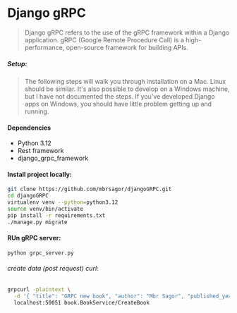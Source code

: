 # Django gRPC

> Django gRPC refers to the use of the gRPC framework within a Django application. gRPC (Google Remote Procedure Call) is a high-performance, open-source framework for building APIs.

##### Setup:

> The following steps will walk you through installation on a Mac. Linux should be similar. It's also possible to develop on a Windows machine, but I have not documented the steps. If you've developed Django apps on Windows, you should have little problem getting up and running.

#### Dependencies

- Python 3.12
- Rest framework
- django_grpc_framework

#### Install project locally:
```bash
git clone https://github.com/mbrsagor/djangoGRPC.git
cd djangoGRPC
virtualenv venv --python=python3.12
source venv/bin/activate
pip install -r requirements.txt
./manage.py migrate
```

#### RUn gRPC server:

```base
python grpc_server.py
```

###### create data (post request) curl:
```bash
grpcurl -plaintext \
  -d '{ "title": "GRPC new book", "author": "Mbr Sagor", "published_year": 2025 }' \
  localhost:50051 book.BookService/CreateBook
```
